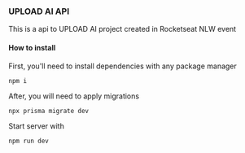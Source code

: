### UPLOAD AI API

This is a api to UPLOAD AI project created in Rocketseat NLW event

#### How to install

First, you'll need to install dependencies with any package manager

```
npm i
```

After, you will need to apply migrations

```
npx prisma migrate dev
```

Start server with

```
npm run dev
```
